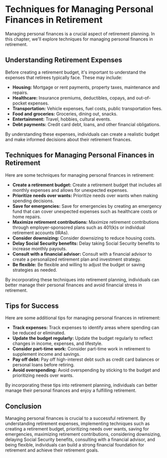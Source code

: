 Techniques for Managing Personal Finances in Retirement
============================================================================================================

Managing personal finances is a crucial aspect of retirement planning. In this chapter, we'll explore techniques for managing personal finances in retirement.

Understanding Retirement Expenses
---------------------------------

Before creating a retirement budget, it's important to understand the expenses that retirees typically face. These may include:

* **Housing:** Mortgage or rent payments, property taxes, maintenance and repairs.
* **Healthcare:** Insurance premiums, deductibles, copays, and out-of-pocket expenses.
* **Transportation:** Vehicle expenses, fuel costs, public transportation fees.
* **Food and groceries:** Groceries, dining out, snacks.
* **Entertainment:** Travel, hobbies, cultural events.
* **Debt payments:** Credit card debt, loans, and other financial obligations.

By understanding these expenses, individuals can create a realistic budget and make informed decisions about their retirement finances.

Techniques for Managing Personal Finances in Retirement
-------------------------------------------------------

Here are some techniques for managing personal finances in retirement:

* **Create a retirement budget:** Create a retirement budget that includes all monthly expenses and allows for unexpected expenses.
* **Prioritize needs over wants:** Prioritize needs over wants when making spending decisions.
* **Save for emergencies:** Save for emergencies by creating an emergency fund that can cover unexpected expenses such as healthcare costs or home repairs.
* **Maximize retirement contributions:** Maximize retirement contributions through employer-sponsored plans such as 401(k)s or individual retirement accounts (IRAs).
* **Consider downsizing:** Consider downsizing to reduce housing costs.
* **Delay Social Security benefits:** Delay taking Social Security benefits to increase monthly payouts.
* **Consult with a financial advisor:** Consult with a financial advisor to create a personalized retirement plan and investment strategy.
* **Be flexible:** Be flexible and willing to adjust the budget or saving strategies as needed.

By incorporating these techniques into retirement planning, individuals can better manage their personal finances and avoid financial stress in retirement.

Tips for Success
----------------

Here are some additional tips for managing personal finances in retirement:

* **Track expenses:** Track expenses to identify areas where spending can be reduced or eliminated.
* **Update the budget regularly:** Update the budget regularly to reflect changes in income, expenses, and lifestyle.
* **Consider part-time work:** Consider part-time work in retirement to supplement income and savings.
* **Pay off debt:** Pay off high-interest debt such as credit card balances or personal loans before retiring.
* **Avoid overspending:** Avoid overspending by sticking to the budget and prioritizing needs over wants.

By incorporating these tips into retirement planning, individuals can better manage their personal finances and enjoy a fulfilling retirement.

Conclusion
----------

Managing personal finances is crucial to a successful retirement. By understanding retirement expenses, implementing techniques such as creating a retirement budget, prioritizing needs over wants, saving for emergencies, maximizing retirement contributions, considering downsizing, delaying Social Security benefits, consulting with a financial advisor, and being flexible, individuals can build a strong financial foundation for retirement and achieve their retirement goals.
